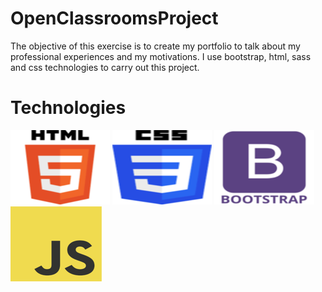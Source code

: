 # OpenClassroomsProject
The objective of this exercise is to create my portfolio to talk about my professional experiences and my motivations.
I use bootstrap, html, sass and css technologies to carry out this project. 

 # Technologies
 ![html](images/html.png)
 ![css](images/css.png)
 ![bootstrap](images/bootstrap.png)
 ![js](images/js.png)

 
